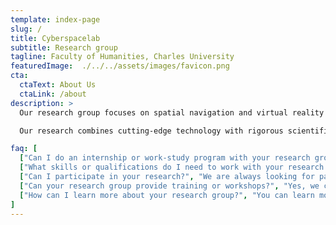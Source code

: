 ```yaml
---
template: index-page
slug: /
title: Cyberspacelab
subtitle: Research group
tagline: Faculty of Humanities, Charles University
featuredImage:  ./../../assets/images/favicon.png
cta:
  ctaText: About Us
  ctaLink: /about
description: >
  Our research group focuses on spatial navigation and virtual reality! We are a team of people from the field of cognitive psychology, neuroscience, and computer science, dedicated to exploring how humans navigate and interact with virtual environments.

  Our research combines cutting-edge technology with rigorous scientific methodology to understand how virtual reality can be used to enhance spatial learning and cognitive performance.

faq: [
  ["Can I do an internship or work-study program with your research group?", "Yes, we  offer internship and work-study opportunities for undergraduate and graduate students. Please contact us directly for more information about current opportunities."],
  ["What skills or qualifications do I need to work with your research group?", "We welcome students from a variety of backgrounds and disciplines, including psychology, neuroscience, computer science, engineering, and more. Strong analytical skills, attention to detail, and an interest in spatial navigation and virtual reality are all important for success."],
  ["Can I participate in your research?", "We are always looking for participants for our research studies! If you are interested in participating, please follow our social media where we post upcomming opportunities or contact us using the information provided on our website."],
  ["Can your research group provide training or workshops?", "Yes, we can provide training and workshops on a variety of topics related to virtual reality, and cognitive performance. Please contact us to learn more."],
  ["How can I learn more about your research group?", "You can learn more about our group and our ongoing projects by exploring our website and following us on social media. We also welcome inquiries from individuals and organizations interested in collaborating with us."]
]
---
```

